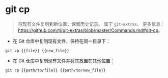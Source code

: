# git cp

> 将现有文件复制到新位置，保留历史记录。
> 属于 `git-extras`。
> 更多信息：<https://github.com/tj/git-extras/blob/master/Commands.md#git-cp>。

- 在 Git 仓库中复制现有文件，保持在同一目录下：

`git cp {{file}} {{new_file}}`

- 在 Git 仓库中复制现有文件并将其放置在其他位置：

`git cp {{path/to/file}} {{path/to/new_file}}`